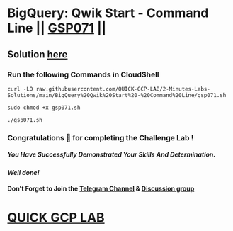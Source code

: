 # BigQuery: Qwik Start - Command Line || [GSP071](https://www.cloudskillsboost.google/focuses/577?parent=catalog) ||

## Solution [here]()

### Run the following Commands in CloudShell
```
curl -LO raw.githubusercontent.com/QUICK-GCP-LAB/2-Minutes-Labs-Solutions/main/BigQuery%20Qwik%20Start%20-%20Command%20Line/gsp071.sh

sudo chmod +x gsp071.sh

./gsp071.sh
```

### Congratulations 🎉 for completing the Challenge Lab !

##### *You Have Successfully Demonstrated Your Skills And Determination.*

#### *Well done!*

#### Don't Forget to Join the [Telegram Channel](https://t.me/QuickGcpLab) & [Discussion group](https://t.me/QuickGcpLabChats)

# [QUICK GCP LAB](https://www.youtube.com/@quickgcplab)